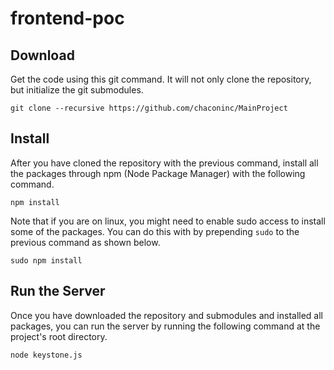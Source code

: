 # frontend-poc

## Download

Get the code using this git command. It will not only clone the repository, but initialize the git submodules.
```
git clone --recursive https://github.com/chaconinc/MainProject
```

## Install
After you have cloned the repository with the previous command, install all the packages through npm (Node Package Manager) with the following command.
```
npm install
```

Note that if you are on linux, you might need to enable sudo access to install some of the packages. You can do this with by prepending ```sudo``` to the previous command as shown below.

```
sudo npm install
```

## Run the Server
Once you have downloaded the repository and submodules and installed all packages, you can run the server by running the following command at the project's root directory.

```
node keystone.js
```
